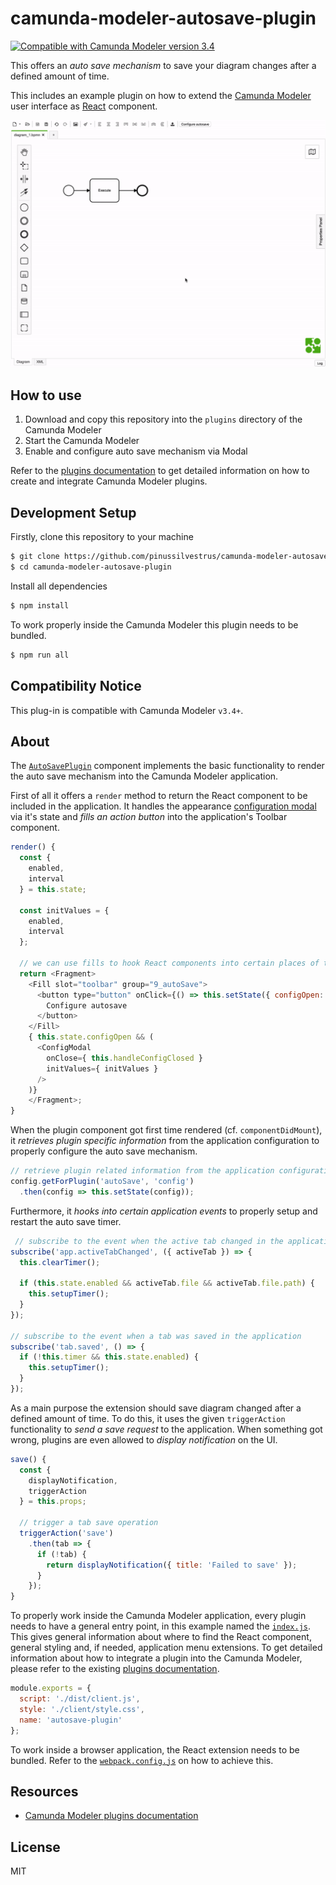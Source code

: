 # camunda-modeler-autosave-plugin

[![Compatible with Camunda Modeler version 3.4](https://img.shields.io/badge/Camunda%20Modeler-3.4+-blue.svg)](https://github.com/camunda/camunda-modeler)

This offers an *auto save mechanism* to save your diagram changes after a defined amount of time.

This includes an example plugin on how to extend the [Camunda Modeler](https://github.com/camunda/camunda-modeler) user interface as [React](https://reactjs.org/) component.

![](./resources/screencast.gif)

## How to use

1. Download and copy this repository into the `plugins` directory of the Camunda Modeler
2. Start the Camunda Modeler
3. Enable and configure auto save mechanism via Modal

Refer to the [plugins documentation](https://github.com/camunda/camunda-modeler/tree/develop/docs/plugins#plugging-into-the-camunda-modeler) to get detailed information on how to create and integrate Camunda Modeler plugins.

## Development Setup

Firstly, clone this repository to your machine
```bash
$ git clone https://github.com/pinussilvestrus/camunda-modeler-autosave-plugin.git
$ cd camunda-modeler-autosave-plugin
```

Install all dependencies

```bash
$ npm install
```

To work properly inside the Camunda Modeler this plugin needs to be bundled.

```bash
$ npm run all
```

## Compatibility Notice

This plug-in is compatible with Camunda Modeler `v3.4+`.


## About

The [`AutoSavePlugin`](./client/AutoSavePlugin.js) component implements the basic functionality to render the auto save mechanism into the Camunda Modeler application.

First of all it offers a `render` method to return the React component to be included in the application. It handles the appearance [configuration modal](./client/ConfigModal.js) via it's state and _fills an action button_ into the application's Toolbar component.

```js
render() {
  const {
    enabled,
    interval
  } = this.state;

  const initValues = {
    enabled,
    interval
  };

  // we can use fills to hook React components into certain places of the UI
  return <Fragment>
    <Fill slot="toolbar" group="9_autoSave">
      <button type="button" onClick={() => this.setState({ configOpen: true })}>
        Configure autosave
      </button>
    </Fill>
    { this.state.configOpen && (
      <ConfigModal
        onClose={ this.handleConfigClosed }
        initValues={ initValues }
      />
    )}
    </Fragment>;
}
```

When the plugin component got first time rendered (cf. `componentDidMount`), it _retrieves plugin specific information_ from the application configuration to properly configure the auto save mechanism.

```js
// retrieve plugin related information from the application configuration
config.getForPlugin('autoSave', 'config')
  .then(config => this.setState(config));
```

Furthermore, it _hooks into certain application events_ to properly setup and restart the auto save timer.

```js
 // subscribe to the event when the active tab changed in the application
subscribe('app.activeTabChanged', ({ activeTab }) => {
  this.clearTimer();

  if (this.state.enabled && activeTab.file && activeTab.file.path) {
    this.setupTimer();
  }
});

// subscribe to the event when a tab was saved in the application
subscribe('tab.saved', () => {
  if (!this.timer && this.state.enabled) {
    this.setupTimer();
  }
});
```

As a main purpose the extension should save diagram changed after a defined amount of time. To do this, it uses the given `triggerAction` functionality to _send a save request_ to the application. When something got wrong, plugins are even allowed to _display notification_ on the UI.

```js
save() {
  const {
    displayNotification,
    triggerAction
  } = this.props;

  // trigger a tab save operation
  triggerAction('save')
    .then(tab => {
      if (!tab) {
        return displayNotification({ title: 'Failed to save' });
      }
    });
}
```

To properly work inside the Camunda Modeler application, every plugin needs to have a general entry point, in this example named the [`index.js`](./index.js). This gives general information about where to find the React component, general styling and, if needed, application menu extensions. To get detailed information about how to integrate a plugin into the Camunda Modeler, please refer to the existing [plugins documentation](https://github.com/camunda/camunda-modeler/tree/develop/docs/plugins#plugging-into-the-camunda-modeler).

```js
module.exports = {
  script: './dist/client.js',
  style: './client/style.css',
  name: 'autosave-plugin'
};
```

To work inside a browser application, the React extension needs to be bundled. Refer to the [`webpack.config.js`](./webpack.config.js) on how to achieve this.

## Resources

* [Camunda Modeler plugins documentation](https://github.com/camunda/camunda-modeler/tree/develop/docs/plugins#plugging-into-the-camunda-modeler)

## License

MIT

